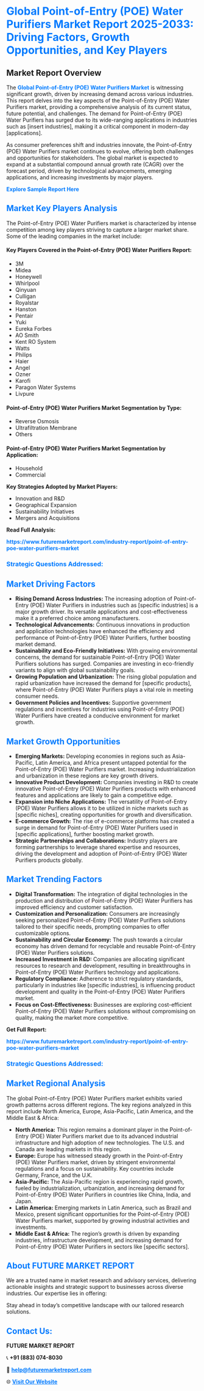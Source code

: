 <h1 style="color: #007BFF;">Global Point-of-Entry (POE) Water Purifiers Market Report 2025-2033: Driving Factors, Growth Opportunities, and Key Players</h1>

<section id="overview">
<h2>Market Report Overview</h2>
<p>The <a href="https://www.futuremarketreport.com/industry-report/point-of-entry-poe-water-purifiers-market" style="color: #007BFF; text-decoration: none;"><strong>Global Point-of-Entry (POE) Water Purifiers Market</strong></a> is witnessing significant growth, driven by increasing demand across various industries. This report delves into the key aspects of the Point-of-Entry (POE) Water Purifiers market, providing a comprehensive analysis of its current status, future potential, and challenges. The demand for Point-of-Entry (POE) Water Purifiers has surged due to its wide-ranging applications in industries such as [insert industries], making it a critical component in modern-day [applications].</p>
<p>As consumer preferences shift and industries innovate, the Point-of-Entry (POE) Water Purifiers market continues to evolve, offering both challenges and opportunities for stakeholders. The global market is expected to expand at a substantial compound annual growth rate (CAGR) over the forecast period, driven by technological advancements, emerging applications, and increasing investments by major players.</p>
</section>

<section id="overview">
<p><a href="https://www.futuremarketreport.com/request-sample/reportId=28493" style="color: #007BFF; text-decoration: none;"><strong>Explore Sample Report Here</strong></a></p>
</section>

<section id="key-players">
<h2 style="color: #007BFF;">Market Key Players Analysis</h2>
<p>The Point-of-Entry (POE) Water Purifiers market is characterized by intense competition among key players striving to capture a larger market share. Some of the leading companies in the market include:</p>
<h4>Key Players Covered in the Point-of-Entry (POE) Water Purifiers Report:</h4>
<ul><li>3M</li><li>Midea</li><li>Honeywell</li><li>Whirlpool</li><li>Qinyuan</li><li>Culligan</li><li>Royalstar</li><li>Hanston</li><li>Pentair</li><li>Yuki</li><li>Eureka Forbes</li><li>AO Smith</li><li>Kent RO System</li><li>Watts</li><li>Philips</li><li>Haier</li><li>Angel</li><li>Ozner</li><li>Karofi</li><li>Paragon Water Systems</li><li>Livpure</li></ul>
<h4>Point-of-Entry (POE) Water Purifiers Market Segmentation by Type:</h4>
<ul><li>Reverse Osmosis</li><li>Ultrafiltration Membrane</li><li>Others</li></ul>

<h4>Point-of-Entry (POE) Water Purifiers Market Segmentation by Application:</h4>
<ul><li>Household</li><li>Commercial</li></ul>
<p><strong>Key Strategies Adopted by Market Players:</strong></p>
<ul>
<li>Innovation and R&D</li>
<li>Geographical Expansion</li>
<li>Sustainability Initiatives</li>
<li>Mergers and Acquisitions</li>
</ul>
</section>

<section>
<p><strong>Read Full Analysis: </strong></p><a href="https://www.futuremarketreport.com/industry-report/point-of-entry-poe-water-purifiers-market" style="color: #007BFF; text-decoration: none;"><strong>https://www.futuremarketreport.com/industry-report/point-of-entry-poe-water-purifiers-market</strong></a>
<h3 style="color: #007BFF;">Strategic Questions Addressed:</h3>
</section>

<section id="driving-factors">
<h2 style="color: #007BFF;">Market Driving Factors</h2>
<ul>
<li><strong>Rising Demand Across Industries:</strong> The increasing adoption of Point-of-Entry (POE) Water Purifiers in industries such as [specific industries] is a major growth driver. Its versatile applications and cost-effectiveness make it a preferred choice among manufacturers.</li>
<li><strong>Technological Advancements:</strong> Continuous innovations in production and application technologies have enhanced the efficiency and performance of Point-of-Entry (POE) Water Purifiers, further boosting market demand.</li>
<li><strong>Sustainability and Eco-Friendly Initiatives:</strong> With growing environmental concerns, the demand for sustainable Point-of-Entry (POE) Water Purifiers solutions has surged. Companies are investing in eco-friendly variants to align with global sustainability goals.</li>
<li><strong>Growing Population and Urbanization:</strong> The rising global population and rapid urbanization have increased the demand for [specific products], where Point-of-Entry (POE) Water Purifiers plays a vital role in meeting consumer needs.</li>
<li><strong>Government Policies and Incentives:</strong> Supportive government regulations and incentives for industries using Point-of-Entry (POE) Water Purifiers have created a conducive environment for market growth.</li>
</ul>
</section>

<section id="growth-opportunities">
<h2 style="color: #007BFF;">Market Growth Opportunities</h2>
<ul>
<li><strong>Emerging Markets:</strong> Developing economies in regions such as Asia-Pacific, Latin America, and Africa present untapped potential for the Point-of-Entry (POE) Water Purifiers market. Increasing industrialization and urbanization in these regions are key growth drivers.</li>
<li><strong>Innovative Product Development:</strong> Companies investing in R&D to create innovative Point-of-Entry (POE) Water Purifiers products with enhanced features and applications are likely to gain a competitive edge.</li>
<li><strong>Expansion into Niche Applications:</strong> The versatility of Point-of-Entry (POE) Water Purifiers allows it to be utilized in niche markets such as [specific niches], creating opportunities for growth and diversification.</li>
<li><strong>E-commerce Growth:</strong> The rise of e-commerce platforms has created a surge in demand for Point-of-Entry (POE) Water Purifiers used in [specific applications], further boosting market growth.</li>
<li><strong>Strategic Partnerships and Collaborations:</strong> Industry players are forming partnerships to leverage shared expertise and resources, driving the development and adoption of Point-of-Entry (POE) Water Purifiers products globally.</li>
</ul>
</section>

<section id="trending-factors">
<h2 style="color: #007BFF;">Market Trending Factors</h2>
<ul>
<li><strong>Digital Transformation:</strong> The integration of digital technologies in the production and distribution of Point-of-Entry (POE) Water Purifiers has improved efficiency and customer satisfaction.</li>
<li><strong>Customization and Personalization:</strong> Consumers are increasingly seeking personalized Point-of-Entry (POE) Water Purifiers solutions tailored to their specific needs, prompting companies to offer customizable options.</li>
<li><strong>Sustainability and Circular Economy:</strong> The push towards a circular economy has driven demand for recyclable and reusable Point-of-Entry (POE) Water Purifiers solutions.</li>
<li><strong>Increased Investment in R&D:</strong> Companies are allocating significant resources to research and development, resulting in breakthroughs in Point-of-Entry (POE) Water Purifiers technology and applications.</li>
<li><strong>Regulatory Compliance:</strong> Adherence to strict regulatory standards, particularly in industries like [specific industries], is influencing product development and quality in the Point-of-Entry (POE) Water Purifiers market.</li>
<li><strong>Focus on Cost-Effectiveness:</strong> Businesses are exploring cost-efficient Point-of-Entry (POE) Water Purifiers solutions without compromising on quality, making the market more competitive.</li>
</ul>
</section>

<section>
<p><strong>Get Full Report: </strong></p><a href="https://www.futuremarketreport.com/industry-report/point-of-entry-poe-water-purifiers-market" style="color: #007BFF; text-decoration: none;"><strong>https://www.futuremarketreport.com/industry-report/point-of-entry-poe-water-purifiers-market</strong></a>
<h3 style="color: #007BFF;">Strategic Questions Addressed:</h3>
</section>


<section id="regional-analysis">
<h2 style="color: #007BFF;">Market Regional Analysis</h2>
<p>The global Point-of-Entry (POE) Water Purifiers market exhibits varied growth patterns across different regions. The key regions analyzed in this report include North America, Europe, Asia-Pacific, Latin America, and the Middle East & Africa:</p>
<ul>
<li><strong>North America:</strong> This region remains a dominant player in the Point-of-Entry (POE) Water Purifiers market due to its advanced industrial infrastructure and high adoption of new technologies. The U.S. and Canada are leading markets in this region.</li>
<li><strong>Europe:</strong> Europe has witnessed steady growth in the Point-of-Entry (POE) Water Purifiers market, driven by stringent environmental regulations and a focus on sustainability. Key countries include Germany, France, and the U.K.</li>
<li><strong>Asia-Pacific:</strong> The Asia-Pacific region is experiencing rapid growth, fueled by industrialization, urbanization, and increasing demand for Point-of-Entry (POE) Water Purifiers in countries like China, India, and Japan.</li>
<li><strong>Latin America:</strong> Emerging markets in Latin America, such as Brazil and Mexico, present significant opportunities for the Point-of-Entry (POE) Water Purifiers market, supported by growing industrial activities and investments.</li>
<li><strong>Middle East & Africa:</strong> The region’s growth is driven by expanding industries, infrastructure development, and increasing demand for Point-of-Entry (POE) Water Purifiers in sectors like [specific sectors].</li>
</ul>
</section>

<footer>
<h2 style="color: #007BFF;">About FUTURE MARKET REPORT</h2>
<p>We are a trusted name in market research and advisory services, delivering actionable insights and strategic support to businesses across diverse industries. Our expertise lies in offering:</p>

<p>Stay ahead in today’s competitive landscape with our tailored research solutions.</p>

<h2 style="color: #007BFF;">Contact Us:</h2>
<p><strong>FUTURE MARKET REPORT</strong></p>
<p>📞 <strong>+91 (883) 074-8030</strong></p>
<p>📧 <strong><a href="mailto:help@futuremarketreport.com" style="color: #007BFF;">help@futuremarketreport.com</a></strong></p>
<p>🌐 <strong><a href="https://www.futuremarketreport.com/" style="color: #007BFF;">Visit Our Website</a></strong></p>
</footer>